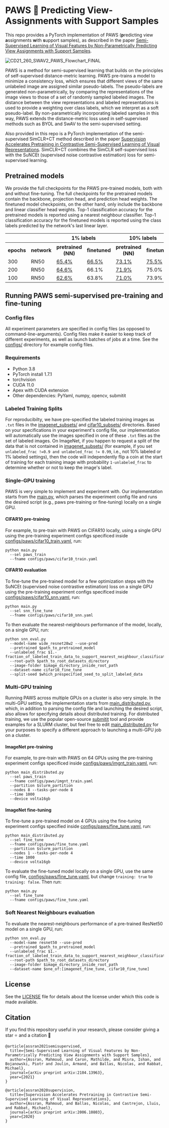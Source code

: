 # PAWS  :paw_prints: **P**redicting View-**A**ssignments **w**ith **S**upport Samples

This repo provides a PyTorch implementation of PAWS (**p**redicting view **a**ssignments **w**ith **s**upport samples), as described in the paper [Semi-Supervised Learning of Visual Features by Non-Parametrically Predicting View Assignments with Support Samples](https://arxiv.org/abs/2104.13963).

![CD21_260_SWAV2_PAWS_Flowchart_FINAL](https://user-images.githubusercontent.com/7530871/116110279-c82ff200-a672-11eb-9037-5c88d787f52e.png)

PAWS is a method for semi-supervised learning that builds on the principles of self-supervised distance-metric learning. PAWS pre-trains a model to minimize a consistency loss, which ensures that different views of the same unlabeled image are assigned similar pseudo-labels. The pseudo-labels are generated non-parametrically, by comparing the representations of the image views to those of a set of randomly sampled labeled images. The distance between the view representations and labeled representations is used to provide a weighting over class labels, which we interpret as a soft pseudo-label. By non-parametrically incorporating labeled samples in this way, PAWS extends the distance-metric loss used in self-supervised methods such as BYOL and SwAV to the semi-supervised setting.

Also provided in this repo is a PyTorch implementation of the semi-supervised SimCLR+CT method described in the paper [Supervision Accelerates Pretraining in Contrastive Semi-Supervised Learning of Visual Representations](https://arxiv.org/abs/2006.10803). SimCLR+CT combines the SimCLR self-supervised loss with the SuNCEt (supervised noise contrastive estimation) loss for semi-supervised learning.

## Pretrained models
We provide the full checkpoints for the PAWS pre-trained models, both with and without fine-tuning. The full checkpoints for the pretrained models contain the backbone, projection head, and prediction head weights. The finetuned model checkpoints, on the other hand, only include the backbone and linear classifier head weights.
Top-1 classification accuracy for the pretrained models is reported using a nearest neighbour classifier. Top-1 classification accuracy for the finetuned models is reported using the class labels predicted by the network's last linear layer.

<table>
  <tr>
    <th colspan="2"></th>
    <th colspan="2">1% labels</th>
    <th colspan="2">10% labels</th>
  </tr>
  <tr>
    <th>epochs</th>
    <th>network</th>
    <th>pretrained (NN)</th>
    <th>finetuned</th>
    <th>pretrained (NN)</th>
    <th>finetuned</th>
  </tr>
  <tr>
    <td>300</td>
    <td>RN50</td>
    <td><a href="https://dl.fbaipublicfiles.com/paws/paws_imgnt_1percent_300ep.pth.tar">65.4%</a></td>
    <td><a href="https://dl.fbaipublicfiles.com/paws/paws_imgnt_1percent_300ep_finetuned.pth.tar">66.5%</a></td>
    <td><a href="https://dl.fbaipublicfiles.com/paws/paws_imgnt_10percent_300ep.pth.tar">73.1%</a></td>
    <td><a href="https://dl.fbaipublicfiles.com/paws/paws_imgnt_10percent_300ep_finetuned.pth.tar">75.5%</a></td>
  </tr>
  <tr>
    <td>200</td>
    <td>RN50</td>
    <td><a href="https://dl.fbaipublicfiles.com/paws/paws_imgnt_1percent_200ep.pth.tar">64.6%</a></td>
    <td>66.1%</td>
    <td><a href="https://dl.fbaipublicfiles.com/paws/paws_imgnt_10percent_200ep.pth.tar">71.9%</a></td>
    <td>75.0%</td>
  </tr>
  <tr>
    <td>100</td>
    <td>RN50</td>
    <td><a href="https://dl.fbaipublicfiles.com/paws/paws_imgnt_1percent_100ep.pth.tar">62.6%</a></td>
    <td>63.8%</td>
    <td><a href="https://dl.fbaipublicfiles.com/paws/paws_imgnt_10percent_100ep.pth.tar">71.0%</a></td>
    <td>73.9%</td>
  </tr>
</table>

## Running PAWS semi-supervised pre-training and fine-tuning

### Config files
All experiment parameters are specified in config files (as opposed to command-line-arguments). Config files make it easier to keep track of different experiments, as well as launch batches of jobs at a time. See the [configs/](configs/) directory for example config files.

### Requirements
* Python 3.8
* PyTorch install 1.7.1
* torchvision
* CUDA 11.0
* Apex with CUDA extension
* Other dependencies: PyYaml, numpy, opencv, submitit

### Labeled Training Splits
For reproducibilty, we have pre-specified the labeled training images as `.txt` files in the [imagenet_subsets/](imagenet_subsets/) and [cifar10_subsets/](cifar10_subsets/) directories.
Based on your specifications in your experiment's config file, our implementation will automatically use the images specified in one of these `.txt` files as the set of labeled images. On ImageNet, if you happen to request a split of the data that is not contained in [imagenet_subsets/](imagenet_subsets/) (for example, if  you set `unlabeled_frac !=0.9 and unlabeled_frac != 0.99`, i.e., not 10% labeled or 1% labeled settings), then the code will independently flip a coin at the start of training for each training image with probability `1-unlabeled_frac` to determine whether or not to keep the image's label.

### Single-GPU training
PAWS is very simple to implement and experiment with. Our implementation starts from the [main.py](main.py), which parses the experiment config file and runs the desired script (e.g., paws pre-training or fine-tuning) locally on a single GPU.

#### CIFAR10 pre-training
For example, to pre-train with PAWS on CIFAR10 locally, using a single GPU using the pre-training experiment configs specificed inside [configs/paws/cifar10_train.yaml](configs/paws/cifar10_train.yaml), run:
```
python main.py
  --sel paws_train
  --fname configs/paws/cifar10_train.yaml
```

#### CIFAR10 evaluation
To fine-tune the pre-trained model for a few optimization steps with the SuNCEt (supervised noise contrastive estimation) loss on a single GPU using the pre-training experiment configs specificed inside [configs/paws/cifar10_snn.yaml](configs/paws/cifar10_snn.yaml), run:
```
python main.py
  --sel snn_fine_tune
  --fname configs/paws/cifar10_snn.yaml
```
To then evaluate the nearest-neighbours performance of the model, locally, on a single GPU, run:
```
python snn_eval.py
  --model-name wide_resnet28w2 --use-pred
  --pretrained $path_to_pretrained_model
  --unlabeled_frac $1.-fraction_of_labeled_train_data_to_support_nearest_neighbour_classification
  --root-path $path_to_root_datasets_directory
  --image-folder $image_directory_inside_root_path
  --dataset-name cifar10_fine_tune
  --split-seed $which_prespecified_seed_to_split_labeled_data
```

### Multi-GPU training
Running PAWS across multiple GPUs on a cluster is also very simple. In the multi-GPU setting, the implementation starts from [main_distributed.py](main_distributed.py), which, in addition to parsing the config file and launching the desired script, also allows for specifying details about distributed training. For distributed training, we use the popular open-source [submitit](https://github.com/facebookincubator/submitit) tool and provide examples for a SLURM cluster, but feel free to edit [main_distributed.py](main_distributed.py) for your purposes to specify a different approach to launching a multi-GPU job on a cluster.

#### ImageNet pre-training
For example, to pre-train with PAWS on 64 GPUs using the pre-training experiment configs specificed inside [configs/paws/imgnt_train.yaml](configs/paws/imgnt_train.yaml), run:
```
python main_distributed.py
  --sel paws_train
  --fname configs/paws/imgnt_train.yaml
  --partition $slurm_partition
  --nodes 8 --tasks-per-node 8
  --time 1000
  --device volta16gb
```

#### ImageNet fine-tuning
To fine-tune a pre-trained model on 4 GPUs using the fine-tuning experiment configs specified inside [configs/paws/fine_tune.yaml](configs/paws/fine_tune.yaml), run:
```
python main_distributed.py
  --sel fine_tune
  --fname configs/paws/fine_tune.yaml
  --partition $slurm_partition
  --nodes 1 --tasks-per-node 4
  --time 1000
  --device volta16gb
```
To evaluate the fine-tuned model locally on a single GPU, use the same config file, [configs/paws/fine_tune.yaml](configs/paws/fine_tune.yaml), but change `training: true` to `training: false`. Then run:
```
python main.py
  --sel fine_tune
  --fname configs/paws/fine_tune.yaml
```

### Soft Nearest Neighbours evaluation
To evaluate the nearest-neighbours performance of a pre-trained ResNet50 model on a single GPU, run:
```
python snn_eval.py
  --model-name resnet50 --use-pred
  --pretrained $path_to_pretrained_model
  --unlabeled_frac $1.-fraction_of_labeled_train_data_to_support_nearest_neighbour_classification
  --root-path $path_to_root_datasets_directory
  --image-folder $image_directory_inside_root_path
  --dataset-name $one_of:[imagenet_fine_tune, cifar10_fine_tune]
```

## License
See the [LICENSE](./LICENSE) file for details about the license under which this code is made available.

## Citation
If you find this repository useful in your research, please consider giving a star :star: and a citation :paw_prints:
```
@article{assran2021semisupervised,
  title={Semi-Supervised Learning of Visual Features by Non-Parametrically Predicting View Assignments with Support Samples}, 
  author={Assran, Mahmoud, and Caron, Mathilde, and Misra, Ishan, and Bojanowski, Piotr and Joulin, Armand, and Ballas, Nicolas, and Rabbat, Michael},
  journal={arXiv preprint arXiv:2104.13963},
  year={2021}
}
```
```
@article{assran2020supervision,
  title={Supervision Accelerates Pretraining in Contrastive Semi-Supervised Learning of Visual Representations},
  author={Assran, Mahmoud, and Ballas, Nicolas, and Castrejon, Lluis, and Rabbat, Michael},
  journal={arXiv preprint arXiv:2006.10803},
  year={2020}
}
```
